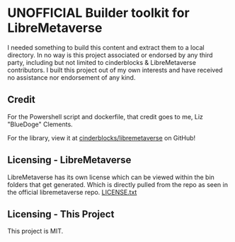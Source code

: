 # UNOFFICIAL Builder toolkit for LibreMetaverse

I needed something to build this content and extract them to a local directory. In no way is this project associated or endorsed by any third party, including but not limited to cinderblocks & LibreMetaverse contributors. I built this project out of my own interests and have received no assistance nor endorsement of any kind.

## Credit

For the Powershell script and dockerfile, that credit goes to me, Liz "BlueDoge" Clements.

For the library, view it at [cinderblocks/libremetaverse](https://github.com/cinderblocks/libremetaverse) on GitHub!

## Licensing - LibreMetaverse
LibreMetaverse has its own license which can be viewed within the bin folders that get generated. Which is directly pulled from the repo as seen in the official libremetaverse repo. [LICENSE.txt](https://raw.githubusercontent.com/cinderblocks/libremetaverse/master/LICENSE.txt)

## Licensing - This Project
This project is MIT.
